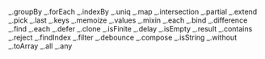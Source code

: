 _.groupBy
_.forEach
_.indexBy
_.uniq
_.map
_.intersection
_.partial
_.extend
_.pick
_.last
_.keys
_.memoize
_.values
_.mixin
_.each
_.bind
_.difference
_.find
_.each
_.defer
_.clone
_.isFinite
_.delay
_.isEmpty
_.result
_.contains
_.reject
_.findIndex
_.filter
_.debounce
_.compose
_.isString
_.without
_.toArray
_.all
_.any